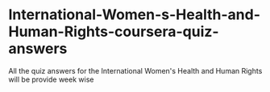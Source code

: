 # International-Women-s-Health-and-Human-Rights-coursera-quiz-answers
All the quiz answers for the International Women's Health and Human Rights will be provide week wise
